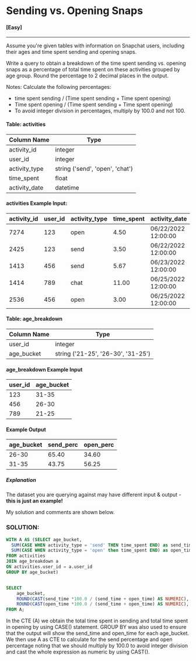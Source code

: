 # Sending vs. Opening Snaps
#### [Easy]
  ---
Assume you're given tables with information on Snapchat users, including their ages and time spent sending and opening snaps.

Write a query to obtain a breakdown of the time spent sending vs. opening snaps as a percentage of total time spent on these activities grouped by age group. Round the percentage to 2 decimal places in the output.

Notes:
Calculate the following percentages:
- time spent sending / (Time spent sending + Time spent opening)
- Time spent opening / (Time spent sending + Time spent opening)
- To avoid integer division in percentages, multiply by 100.0 and not 100.


#### Table: activities
|Column Name|	Type|
| ---- | ----|
|activity_id |integer|
|user_id	|integer|
|activity_type|	string ('send', 'open', 'chat')|
|time_spent|	float|
|activity_date|	datetime|

#### activities Example Input:
|activity_id|	user_id	|activity_type|	time_spent|	activity_date|
|-----|-----|-----|----|----|
|7274|	123	|open|	4.50|	06/22/2022 12:00:00|
|2425|	123	|send|	3.50|	06/22/2022 12:00:00|
|1413|	456	|send|	5.67|	06/23/2022 12:00:00|
|1414|	789	|chat|	11.00|	06/25/2022 12:00:00|
|2536|	456|	open| 3.00|	06/25/2022 12:00:00|


#### Table: age_breakdown 
|Column Name|	Type|
|----|----|
|user_id|	integer|
|age_bucket|	string ('21-25', '26-30', '31-25')|

#### age_breakdown Example Input
|user_id|	age_bucket|
|----|----|
|123|	31-35|
|456|	26-30|
|789|	21-25|

#### Example Output
|age_bucket|	send_perc|	open_perc|
|-----|-----|-----|
|26-30|	65.40|	34.60|
|31-35|	43.75|	56.25|


##### Explanation
The dataset you are querying against may have different input & output - **this is just an example!**

My solution and comments are shown below.
### SOLUTION: 
```sql
WITH A AS (SELECT age_bucket,
  SUM(CASE WHEN activity_type = 'send' THEN time_spent END) as send_time,
  SUM(CASE WHEN activity_type = 'open' then time_spent END) as open_time
FROM activities
JOIN age_breakdown a
ON activities.user_id = a.user_id
GROUP BY age_bucket) 


SELECT  
    age_bucket,
    ROUND(CAST(send_time *100.0 / (send_time + open_time) AS NUMERIC), 2) AS send_perc,
    ROUND(CAST(open_time *100.0 / (send_time + open_time) AS NUMERIC), 2) AS open_perc
FROM A;
```
In the CTE (A) we obtain the total time spent in sending and total time spent in opening by using CASE() statement. GROUP BY  was also used to ensure that the output will show the send_time and open_time for each age_bucket. We then use A as CTE to calculate for the send percentage and open percentage noting that we should multiply by 100.0 to avoid integer division and cast the whole expression as numeric by using CAST().
